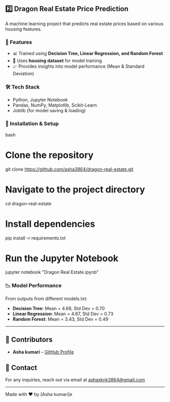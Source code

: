 ## 2️⃣ Dragon Real Estate Price Prediction
A machine learning project that predicts real estate prices based on various housing features.

### 📌 Features
- 📊 Trained using **Decision Tree, Linear Regression, and Random Forest**
- 📂 Uses **housing dataset** for model training
- 📈 Provides insights into model performance (Mean & Standard Deviation)

### 🛠️ Tech Stack
- Python, Jupyter Notebook
- Pandas, NumPy, Matplotlib, Scikit-Learn
- Joblib (for model saving & loading)

### 📂 Installation & Setup
bash
# Clone the repository
git clone https://github.com/asha3864/dragon-real-estate.git

# Navigate to the project directory
cd dragon-real-estate

# Install dependencies
pip install -r requirements.txt

# Run the Jupyter Notebook
jupyter notebook "Dragon Real Estate.ipynb"


### 📉 Model Performance
From outputs from different models.txt:
- **Decision Tree**: Mean = 4.68, Std Dev = 0.70
- **Linear Regression**: Mean = 4.67, Std Dev = 0.73
- **Random Forest**: Mean = 3.43, Std Dev = 0.49

---
## 👥 Contributors
- **Asha kumari** – [GitHub Profile](https://github.com/asha3864)

## 📩 Contact
For any inquiries, reach out via email at ashasknk3864@gmail.com

---
Made with ❤️ by [Asha kumari]e
